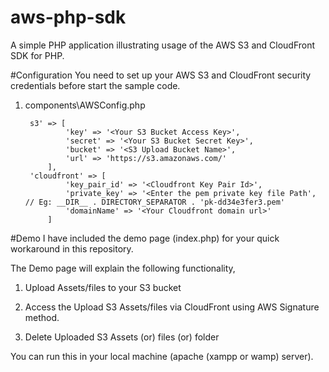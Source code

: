 # aws-php-sdk
A simple PHP application illustrating usage of the AWS S3 and CloudFront SDK for PHP.

#Configuration
You need to set up your AWS S3 and CloudFront security credentials before start the sample code. 

1) components\AWSConfig.php 

		s3' => [    
		        'key' => '<Your S3 Bucket Access Key>',
		        'secret' => '<Your S3 Bucket Secret Key>',
		        'bucket' => '<S3 Upload Bucket Name>', 
		        'url' => 'https://s3.amazonaws.com/'
		    ],		    
		'cloudfront' => [
		        'key_pair_id' => '<Cloudfront Key Pair Id>',
		        'private_key' => '<Enter the pem private key file Path', // Eg: __DIR__ . DIRECTORY_SEPARATOR . 'pk-dd34e3fer3.pem'
		        'domainName' => '<Your Cloudfront domain url>'
		    ]
			

#Demo
I have included the demo page (index.php) for your quick workaround in this repository. 

The Demo page will explain the following functionality, 

1) Upload Assets/files to your S3 bucket 

2) Access the Upload S3 Assets/files via CloudFront using AWS Signature method.

3) Delete Uploaded S3 Assets (or) files (or) folder


You can run this in your local machine (apache (xampp or wamp) server). 